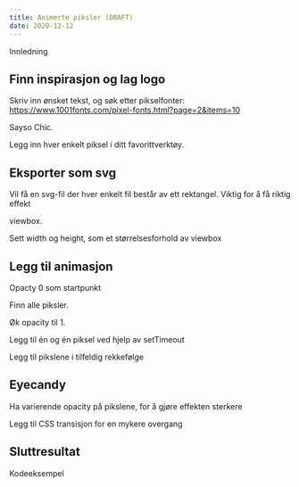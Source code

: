```yaml
---
title: Animerte piksler (DRAFT)
date: 2020-12-12
---
```


Innledning


## Finn inspirasjon og lag logo

Skriv inn ønsket tekst, og søk etter pikselfonter: https://www.1001fonts.com/pixel-fonts.html?page=2&items=10

Sayso Chic.

Legg inn hver enkelt piksel i ditt favorittverktøy. 


## Eksporter som svg

Vil få en svg-fil der hver enkelt fil består av ett rektangel. Viktig for å få riktig effekt

viewbox.

Sett width og height, som et størrelsesforhold av viewbox


## Legg til animasjon

Opacty 0 som startpunkt

Finn alle piksler. 

Øk opacity til 1.

Legg til én og én piksel ved hjelp av setTimeout

Legg til pikslene i tilfeldig rekkefølge


## Eyecandy

Ha varierende opacity på pikslene, for å gjøre effekten sterkere

Legg til CSS transisjon for en mykere overgang


## Sluttresultat

Kodeeksempel

